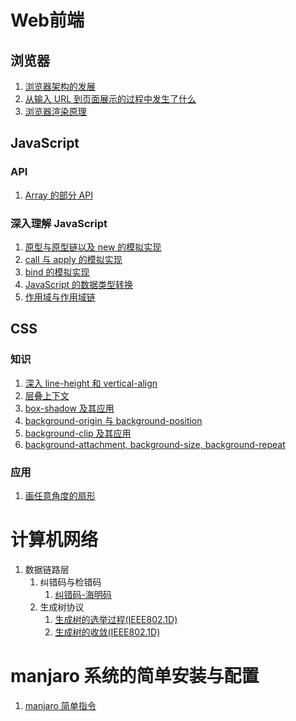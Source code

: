 # Web前端
## 浏览器
1. [浏览器架构的发展](https://github.com/nfssuzukaze/Blog/issues/9)
2. [从输入 URL 到页面展示的过程中发生了什么](https://github.com/nfssuzukaze/Blog/issues/20)
3. [浏览器渲染原理](https://github.com/nfssuzukaze/Blog/issues/3)

## JavaScript
### API
1. [Array 的部分 API](https://github.com/nfssuzukaze/Blog/issues/21)
### 深入理解 JavaScript
1. [原型与原型链以及 new 的模拟实现](https://github.com/nfssuzukaze/Blog/issues/17)
2. [call 与 apply 的模拟实现](https://github.com/nfssuzukaze/Blog/issues/23)
3. [bind 的模拟实现](https://github.com/nfssuzukaze/Blog/issues/22)
4. [JavaScript 的数据类型转换](https://github.com/nfssuzukaze/Blog/issues/24)
5. [作用域与作用域链](https://github.com/nfssuzukaze/Blog/issues/25)

## CSS
### 知识
1. [深入 line-height 和 vertical-align](https://github.com/nfssuzukaze/Blog/issues/1)
2. [层叠上下文](https://github.com/nfssuzukaze/Blog/issues/2)
3. [box-shadow 及其应用](https://github.com/nfssuzukaze/Blog/issues/10)
4. [background-origin 与 background-position](https://github.com/nfssuzukaze/Blog/issues/11)
5. [background-clip 及其应用](https://github.com/nfssuzukaze/Blog/issues/12)
6. [background-attachment, background-size, background-repeat](https://github.com/nfssuzukaze/Blog/issues/14)
### 应用
1. [画任意角度的扇形](https://github.com/nfssuzukaze/Blog/issues/15)

# 计算机网络
1. 数据链路层
    1. 纠错码与检错码
        1. [纠错码-海明码](https://github.com/nfssuzukaze/Blog/issues/13)
    1. 生成树协议
        1. [生成树的选举过程(IEEE802.1D)](https://github.com/nfssuzukaze/Blog/issues/7)
        2. [生成树的收敛(IEEE802.1D)](https://github.com/nfssuzukaze/Blog/issues/8)
# manjaro 系统的简单安装与配置
1. [manjaro 简单指令](https://github.com/nfssuzukaze/Blog/issues/4)
